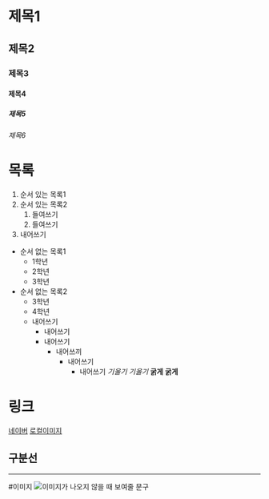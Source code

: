 # 제목1
## 제목2
### 제목3
#### 제목4
##### 제목5
###### 제목6

# 목록
1. 순서 있는 목록1
2. 순서 있는 목록2
   1. 들여쓰기
   2. 들여쓰기
 3. 내어쓰기

- 순서 없는 목록1
     - 1학년
     - 2학년
     - 3학년
- 순서 없는 목록2
     - 3학년
     - 4학년
  - 내어쓰기
       - 내어쓰기
       - 내어쓰기
            - 내어쓰끼
              - 내어쓰기
                   - 내어쓰기
*기울기*
_기울기_
**굵게**
__굵게__

# 링크
[네이버](http://www.naver.com)
[로컬이미지](./images/파이리.png)

## 구분선
---
#이미지
![이미지가 나오지 않을 때 보여줄 문구](https://ssl.pstatic.net/melona/libs/1506/1506544/a384ff446e373733186c_20240826143229567.jpg)
